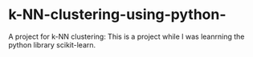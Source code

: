# k-NN-clustering-using-python-
A project for k-NN clustering:
  This is a project while I was leanrning the python library scikit-learn.
